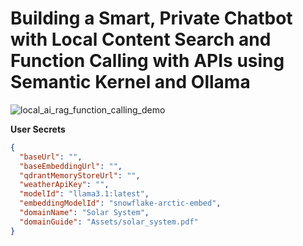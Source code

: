 # Building a Smart, Private Chatbot with Local Content Search and Function Calling with APIs using Semantic Kernel and Ollama

![local_ai_rag_function_calling_demo](https://github.com/user-attachments/assets/6d6f3ecf-e091-41c8-b3de-00dca759a4ba)

**User Secrets**
```json
{
  "baseUrl": "",
  "baseEmbeddingUrl": "",
  "qdrantMemoryStoreUrl": "",
  "weatherApiKey": "",
  "modelId": "llama3.1:latest",
  "embeddingModelId": "snowflake-arctic-embed",
  "domainName": "Solar System",
  "domainGuide": "Assets/solar_system.pdf"
}
```
